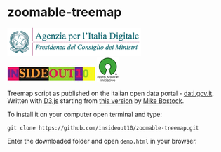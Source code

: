 # zoomable-treemap
![](./img/agid.png)
![](./img/io10.jpg)
![](./img/osi.png)

Treemap script as published on the italian open data portal - [dati.gov.it](http://www.dati.gov.it). Written with [D3.js](http://d3js.org/) starting from [this version](http://bost.ocks.org/mike/treemap/) by [Mike Bostock](http://bost.ocks.org/mike/).


To install it on your computer open terminal and type:
```
git clone https://github.com/insideout10/zoomable-treemap.git
```
Enter the downloaded folder and open `demo.html` in your browser.
